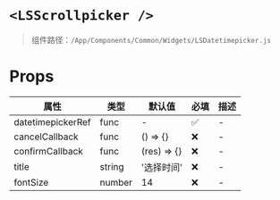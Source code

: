 # `<LSScrollpicker />`

> 组件路径：`/App/Components/Common/Widgets/LSDatetimepicker.js`

# Props

| 属性              | 类型   | 默认值      | 必填 | 描述 |
| ----------------- | ------ | ----------- | ---- | ---- |
| datetimepickerRef | func   | -           | ✅   | -    |
| cancelCallback    | func   | () => {}    | ❌   | -    |
| confirmCallback   | func   | (res) => {} | ❌   | -    |
| title             | string | '选择时间'  | ❌   | -    |
| fontSize          | number | 14          | ❌   | -    |
